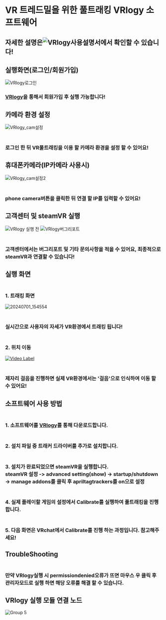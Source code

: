 # VR 트레드밀을 위한 풀트래킹 VRlogy 소프트웨어
## 자세한 설명은![VRlogy사용설명서](https://www.vrlogy.store)에서 확인할 수 있습니다!
## 실행화면(로그인/회원가입)
![VRlogy로그인](https://github.com/Kookutility/VRlogy/assets/133517150/f04ff891-4913-4431-940a-ba93bbfb6efe)
<br>
### [VRlogy](https://www.vrlogy.store/signup)을 통해서 회원가입 후 실행 가능합니다!
## 카메라 환경 설정
![VRlogy_cam설정](https://github.com/Kookutility/VRlogy/assets/133517150/673ec1cd-6a16-4cc8-9036-c55d0b005d2c)
### <br>로그인 한 뒤 VR풀트래킹을 이용 할 카메라 환경을 설정 할 수 있어요!
## 휴대폰카메라(IP카메라 사용시)
![VRlogy_cam설정2](https://github.com/Kookutility/VRlogy/assets/133517150/e2598a99-6e67-4c54-b10a-ed2086a33fe9)
### <br>phone camera버튼을 클릭한 뒤 연결 할 IP를 입력할 수 있어요!
## 고객센터 및 steamVR 실행
![VRlogy 실행 전](https://github.com/Kookutility/VRlogy/assets/133517150/a35eafac-8d30-4978-a753-d8b6bf512805)
![VRlogy버그리포트](https://github.com/Kookutility/VRlogy/assets/133517150/eda103fb-871f-472d-b0d9-433dbf7ac72d)
### <br>고객센터에서는 버그리포트 및 기타 문의사항을 적을 수 있어요, 최종적으로 steamVR과 연결할 수 있습니다!
## 실행 화면
### <br>1. 트래킹 화면
![20240701_154554](https://github.com/Kookutility/VRlogy/assets/133517150/b8426944-a75b-438c-981c-36ec0e2a3e60)
### <br>실시간으로 사용자의 자세가 VR환경에서 트래킹 됩니다!
### <br>2. 위치 이동
[![Video Label](http://img.youtube.com/vi/cQnkehsTISU/0.jpg)](https://youtu.be/cQnkehsTISU)
### <br> 제자리 걸음을 진행하면 실제 VR환경에서는 '걸음'으로 인식하여 이동 할 수 있어요!

## 소프트웨어 사용 방법 
### <br> 1. 소프트웨어를 [VRlogy](https://www.vrlogy.store)를 통해 다운로드합니다.

### <br> 2. 설치 파일 중 트래커 드라이버를 추가로 설치합니다.

### <br> 3. 설치가 완료되었으면 steamVR을 실행합니다. <br> steamVR 설정 -> advanced setting(show) -> startup/shutdown -> manage addons를 클릭 후 apriltagtrackers를 on으로 설정

### <br> 4. 실제 플레이할 게임의 설정에서 Calibrate를 실행하여 풀트래킹을 진행합니다.

### <br> 5. 다음 화면은 VRchat에서 Calibrate를 진행 하는 과정입니다. 참고해주세요!

## TroubleShooting
### <br>만약 VRlogy실행 시 permissiondenied오류가 뜨면 마우스 우 클릭 후 관리자모드로 실행 하면 해당 오류를 해결 할 수 있습니다.

## VRlogy 실행 모듈 연결 노드
![Group 5](https://github.com/Kookutility/VRlogy/assets/133517150/879462b1-6021-4b0e-9a96-f84f0646a17b)

